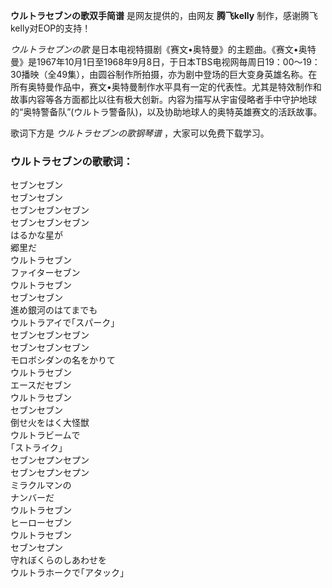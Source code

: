 

**ウルトラセブンの歌双手简谱** 是网友提供的，由网友 **腾飞kelly** 制作，感谢腾飞kelly对EOP的支持！

_ウルトラセブンの歌_
是日本电视特摄剧《赛文•奥特曼》的主题曲。《赛文•奥特曼》是1967年10月1日至1968年9月8日，于日本TBS电视网毎周日19：00～19：30播映（全49集），由圆谷制作所拍摄，亦为剧中登场的巨大变身英雄名称。在所有奥特曼作品中，赛文•奥特曼制作水平具有一定的代表性。尤其是特效制作和故事内容等各方面都比以往有极大创新。内容为描写从宇宙侵略者手中守护地球的“奥特警备队”(ウルトラ警备队)，以及协助地球人的奥特英雄赛文的活跃故事。

歌词下方是 _ウルトラセブンの歌钢琴谱_ ，大家可以免费下载学习。

### ウルトラセブンの歌歌词：

セブンセブン  
セブンセブン  
セブンセブンセブン  
セブンセブンセブン  
はるかな星が  
郷里だ  
ウルトラセブン  
ファイターセブン  
ウルトラセブン  
セブンセブン  
進め銀河のはてまでも  
ウルトラアイで｢スパーク｣  
セブンセブンセブン  
セブンセブンセブン  
モロボシダンの名をかりて  
ウルトラセブン  
エースだセブン  
ウルトラセブン  
セブンセブン  
倒せ火をはく大怪獣  
ウルトラビームで  
｢ストライク｣  
セブンセプンセプン  
セブンセプンセプン  
ミラクルマンの  
ナンバーだ  
ウルトラセブン  
ヒーローセブン  
ウルトラセブン  
セブンセプン  
守れぼくらのしあわせを  
ウルトラホークで｢アタック｣

